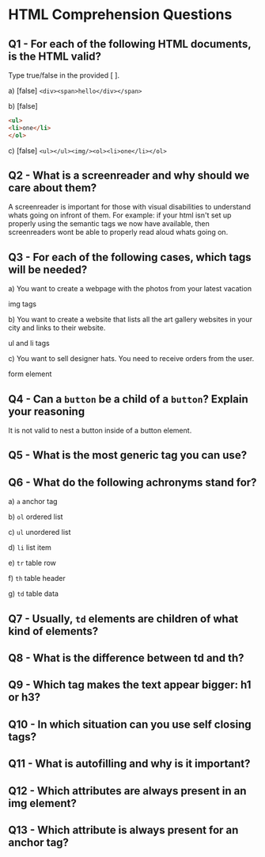 # HTML Comprehension Questions

## Q1 - For each of the following HTML documents, is the HTML valid?

Type true/false in the provided [ ].

a) [false] `<div><span>hello</div></span>`

b) [false]

```html
<ul>
<li>one</li>
</ol>
```

c) [false] `<ul></ul><img/><ol><li>one</li></ol>`

<!-- this could be true if the backslash on the img tag wasn't there at least in html5 -->

## Q2 - What is a screenreader and why should we care about them?

A screenreader is important for those with visual disabilities to understand whats going on infront of them. For example: if your html isn't set up properly using the semantic tags we now have available, then screenreaders wont be able to properly read aloud whats going on.

## Q3 - For each of the following cases, which tags will be needed?

a) You want to create a webpage with the photos from your latest vacation

img tags

b) You want to create a website that lists all the art gallery websites in your city and links to their website.

ul and li tags

c) You want to sell designer hats. You need to receive orders from the user.

form element 

## Q4 - Can a `button` be a child of a `button`? Explain your reasoning

It is not valid to nest a button inside of a button element.

## Q5 - What is the most generic tag you can use?



## Q6 - What do the following achronyms stand for?

a) `a` anchor tag

b) `ol` ordered list

c) `ul` unordered list

d) `li` list item 

e) `tr` table row

f) `th` table header

g) `td` table data 

## Q7 - Usually, `td` elements are children of what kind of elements?

## Q8 - What is the difference between td and th?

## Q9 - Which tag makes the text appear bigger: h1 or h3?

## Q10 - In which situation can you use self closing tags?

## Q11 - What is autofilling and why is it important?

## Q12 - Which attributes are always present in an img element?

## Q13 - Which attribute is always present for an anchor tag?
